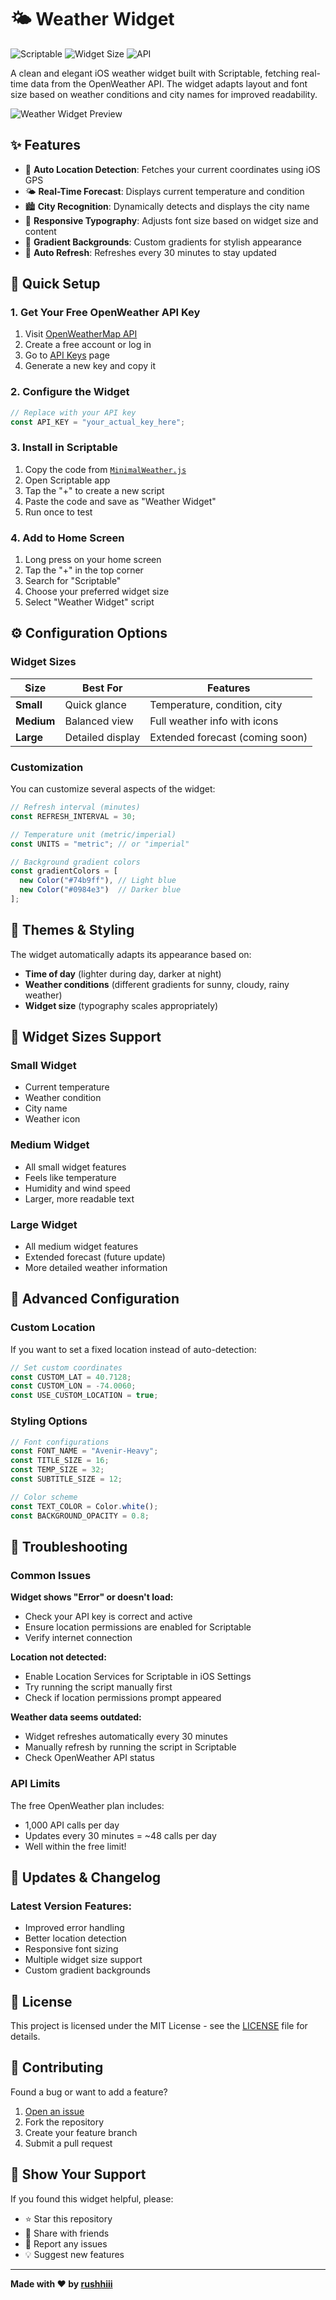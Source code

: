 # 🌤️ Weather Widget

![Scriptable](https://img.shields.io/badge/Scriptable-Compatible-purple)
![Widget Size](https://img.shields.io/badge/Supports-Small%2C%20Medium%2C%20Large-blue)
![API](https://img.shields.io/badge/API-OpenWeatherMap-orange)

A clean and elegant iOS weather widget built with Scriptable, fetching real-time data from the OpenWeather API. The widget adapts layout and font size based on weather conditions and city names for improved readability.

![Weather Widget Preview](https://raw.githubusercontent.com/rushhiii/Scriptable-IOSWidgets/main/.src/weather/weather_showcase_s.png)

## ✨ Features

- 📍 **Auto Location Detection**: Fetches your current coordinates using iOS GPS
- 🌤️ **Real-Time Forecast**: Displays current temperature and condition
- 🏙️ **City Recognition**: Dynamically detects and displays the city name
- 📐 **Responsive Typography**: Adjusts font size based on widget size and content
- 🎨 **Gradient Backgrounds**: Custom gradients for stylish appearance
- 🔁 **Auto Refresh**: Refreshes every 30 minutes to stay updated

## 🚀 Quick Setup

### 1. Get Your Free OpenWeather API Key

1. Visit [OpenWeatherMap API](https://openweathermap.org/api)
2. Create a free account or log in
3. Go to [API Keys](https://home.openweathermap.org/api_keys) page
4. Generate a new key and copy it

### 2. Configure the Widget

```javascript
// Replace with your API key
const API_KEY = "your_actual_key_here";
```

### 3. Install in Scriptable

1. Copy the code from [`MinimalWeather.js`](https://github.com/rushhiii/Scriptable-IOSWidgets/blob/main/Weather%20Widget/MinimalWeather.js)
2. Open Scriptable app
3. Tap the "+" to create a new script
4. Paste the code and save as "Weather Widget"
5. Run once to test

### 4. Add to Home Screen

1. Long press on your home screen
2. Tap the "+" in the top corner
3. Search for "Scriptable"
4. Choose your preferred widget size
5. Select "Weather Widget" script

## ⚙️ Configuration Options

### Widget Sizes

| Size | Best For | Features |
|------|----------|----------|
| **Small** | Quick glance | Temperature, condition, city |
| **Medium** | Balanced view | Full weather info with icons |
| **Large** | Detailed display | Extended forecast (coming soon) |

### Customization

You can customize several aspects of the widget:

```javascript
// Refresh interval (minutes)
const REFRESH_INTERVAL = 30;

// Temperature unit (metric/imperial)
const UNITS = "metric"; // or "imperial"

// Background gradient colors
const gradientColors = [
  new Color("#74b9ff"), // Light blue
  new Color("#0984e3")  // Darker blue
];
```

## 🎨 Themes & Styling

The widget automatically adapts its appearance based on:

- **Time of day** (lighter during day, darker at night)
- **Weather conditions** (different gradients for sunny, cloudy, rainy weather)
- **Widget size** (typography scales appropriately)

## 📱 Widget Sizes Support

### Small Widget
- Current temperature
- Weather condition
- City name
- Weather icon

### Medium Widget  
- All small widget features
- Feels like temperature
- Humidity and wind speed
- Larger, more readable text

### Large Widget
- All medium widget features
- Extended forecast (future update)
- More detailed weather information

## 🔧 Advanced Configuration

### Custom Location

If you want to set a fixed location instead of auto-detection:

```javascript
// Set custom coordinates
const CUSTOM_LAT = 40.7128;
const CUSTOM_LON = -74.0060;
const USE_CUSTOM_LOCATION = true;
```

### Styling Options

```javascript
// Font configurations
const FONT_NAME = "Avenir-Heavy";
const TITLE_SIZE = 16;
const TEMP_SIZE = 32;
const SUBTITLE_SIZE = 12;

// Color scheme
const TEXT_COLOR = Color.white();
const BACKGROUND_OPACITY = 0.8;
```

## 🚨 Troubleshooting

### Common Issues

**Widget shows "Error" or doesn't load:**
- Check your API key is correct and active
- Ensure location permissions are enabled for Scriptable
- Verify internet connection

**Location not detected:**
- Enable Location Services for Scriptable in iOS Settings
- Try running the script manually first
- Check if location permissions prompt appeared

**Weather data seems outdated:**
- Widget refreshes automatically every 30 minutes
- Manually refresh by running the script in Scriptable
- Check OpenWeather API status

### API Limits

The free OpenWeather plan includes:
- 1,000 API calls per day
- Updates every 30 minutes = ~48 calls per day
- Well within the free limit!

## 🔄 Updates & Changelog

### Latest Version Features:
- Improved error handling
- Better location detection
- Responsive font sizing
- Multiple widget size support
- Custom gradient backgrounds

## 📝 License

This project is licensed under the MIT License - see the [LICENSE](https://github.com/rushhiii/Scriptable-IOSWidgets/blob/main/LICENSE) file for details.

## 🤝 Contributing

Found a bug or want to add a feature? 

1. [Open an issue](https://github.com/rushhiii/Scriptable-IOSWidgets/issues)
2. Fork the repository
3. Create your feature branch
4. Submit a pull request

## 🌟 Show Your Support

If you found this widget helpful, please:
- ⭐ Star this repository
- 🔄 Share with friends
- 🐛 Report any issues
- 💡 Suggest new features

---

**Made with ❤️ by [rushhiii](https://github.com/rushhiii)**
